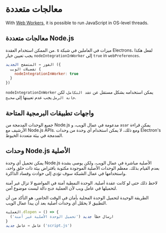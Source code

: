 # معالجات متعددة

With [Web Workers][web-workers], it is possible to run JavaScript in OS-level threads.

## معالجات متعددة Node.js

من الممكن استخدام العقدة. s ميزات في العاملين في شبكة Electrons، لفعل هكذا يجب تعيين خيار `nodeIntegrationInWorker` إلى `true` in `webPreferences`.

```javascript
الفوز = المتصفح الجديد ({
  تفضيلات الويب {
    nodeIntegrationInWorker: true
  }
})
```

`nodeIntegrationInWorker` يمكن استخدامه بشكل مستقل عن `عقد التكامل`، لكن `خانة الرمل` يجب عدم تعيينها إلى `صحيح`.

## واجهات تطبيقات البرمجية المتاحة

جميع الوحدات المدمجة من Node.js مدعومة في عمال الويب، و `asar` يمكن قراءة الأرشيف مع Node.js APIs. ومع ذلك، لا يمكن استخدام أي وحدة من وحدات Electron's المدمجة في بيئة متعددة الخيوط.

## وحدات Node.js الأصلية

يمكن تحميل أي وحدة Node.js الأصلية مباشرة في عمال الويب، ولكن يوصى بشدة بعدم القيام بذلك. معظم الوحدات الأصلية الموجودة مكتوبة بافتراض بيئة ذات حلق واحد، واستخدامها في عمال الشبكة سوف تؤدي إلى حوادث وفساد الذاكرة.

لاحظ ذلك حتى لو كانت عقدة أصلية. الوحدة النمطية آمنة في المواضيع لا تزال غير آمنة لتحميلها في عامل ويب لأن العملية `فتح` دالة ليست موضوع آمن.

الطريقة الوحيدة لتحميل الوحدة المحلية بأمان في الوقت الحاضر، هو التأكد من أن التطبيق لا يحمّل أي وحدات أصلية بعد أن يبدأ عمال الويب.

```javascript
العملية.dlopen = () => {
  ارسال خطأ جديد ('تحميل الوحدة الأصلية غير آمنة')
}
عامل = عامل جديد ('script.js')
```

[web-workers]: https://developer.mozilla.org/en/docs/Web/API/Web_Workers_API/Using_web_workers
